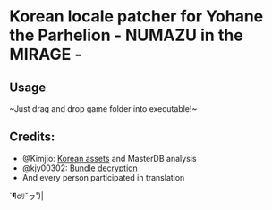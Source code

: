 # Korean locale patcher for Yohane the Parhelion - NUMAZU in the MIRAGE - 

## Usage

~Just drag and drop game folder into executable!~

## Credits:

 - @Kimjio: [Korean assets](https://github.com/Kimjio/yohanuma-ko-assets) and MasterDB analysis
 - @kjy00302: [Bundle decryption](https://github.com/kjy00302/yohacrypt)
 - And every person participated in translation

`¶cﾘ˘ヮ˚)|
